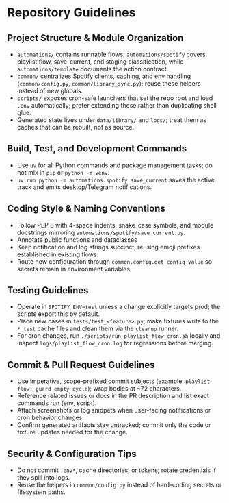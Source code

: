 # Repository Guidelines

## Project Structure & Module Organization

- `automations/` contains runnable flows; `automations/spotify` covers playlist flow, save-current, and staging classification, while `automations/template` documents the action contract.
- `common/` centralizes Spotify clients, caching, and env handling (`common/config.py`, `common/library_sync.py`); reuse these helpers instead of new globals.
- `scripts/` exposes cron-safe launchers that set the repo root and load `.env` automatically; prefer extending these rather than duplicating shell glue.
- Generated state lives under `data/library/` and `logs/`; treat them as caches that can be rebuilt, not as source.

## Build, Test, and Development Commands

- Use `uv` for all Python commands and package management tasks; do not mix in `pip` or `python -m venv`.
- `uv run python -m automations.spotify.save_current` saves the active track and emits desktop/Telegram notifications.

## Coding Style & Naming Conventions

- Follow PEP 8 with 4-space indents, snake_case symbols, and module docstrings mirroring `automations/spotify/save_current.py`.
- Annotate public functions and dataclasses
- Keep notification and log strings succinct, reusing emoji prefixes established in existing flows.
- Route new configuration through `common.config.get_config_value` so secrets remain in environment variables.

## Testing Guidelines

- Operate in `SPOTIFY_ENV=test` unless a change explicitly targets prod; the scripts export this by default.
- Place new cases in `tests/test_<feature>.py`; make fixtures write to the `*_test` cache files and clean them via the `cleanup` runner.
- For cron changes, run `./scripts/run_playlist_flow_cron.sh` locally and inspect `logs/playlist_flow_cron.log` for regressions before merging.

## Commit & Pull Request Guidelines

- Use imperative, scope-prefixed commit subjects (example: `playlist-flow: guard empty cycle`); wrap bodies at ~72 characters.
- Reference related issues or docs in the PR description and list exact commands run (env, script).
- Attach screenshots or log snippets when user-facing notifications or cron behavior changes.
- Confirm generated artifacts stay untracked; commit only the code or fixture updates needed for the change.

## Security & Configuration Tips

- Do not commit `.env*`, cache directories, or tokens; rotate credentials if they spill into logs.
- Reuse the helpers in `common/config.py` instead of hard-coding secrets or filesystem paths.
